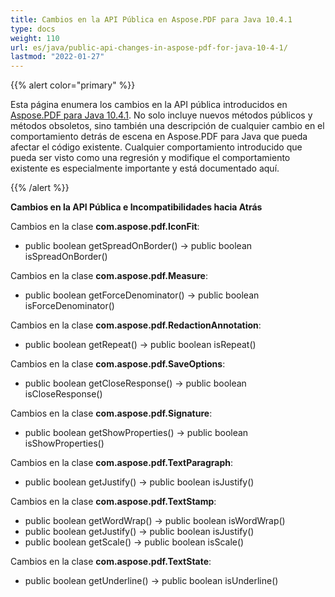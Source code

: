 ```yaml
---
title: Cambios en la API Pública en Aspose.PDF para Java 10.4.1
type: docs
weight: 110
url: es/java/public-api-changes-in-aspose-pdf-for-java-10-4-1/
lastmod: "2022-01-27"
---
```


{{% alert color="primary" %}}

Esta página enumera los cambios en la API pública introducidos en [Aspose.PDF para Java 10.4.1](http://www.aspose.com/community/files/72/java-components/aspose.pdf-for-java/entry641525.aspx). No solo incluye nuevos métodos públicos y métodos obsoletos, sino también una descripción de cualquier cambio en el comportamiento detrás de escena en Aspose.PDF para Java que pueda afectar el código existente. Cualquier comportamiento introducido que pueda ser visto como una regresión y modifique el comportamiento existente es especialmente importante y está documentado aquí.

{{% /alert %}}

**Cambios en la API Pública e Incompatibilidades hacia Atrás**

Cambios en la clase **com.aspose.pdf.IconFit**:

- public boolean getSpreadOnBorder() -> public boolean isSpreadOnBorder() 

Cambios en la clase **com.aspose.pdf.Measure**:

- public boolean getForceDenominator() -> public boolean isForceDenominator()

Cambios en la clase **com.aspose.pdf.RedactionAnnotation**:

- public boolean getRepeat() -> public boolean isRepeat()

Cambios en la clase **com.aspose.pdf.SaveOptions**:

- public boolean getCloseResponse() -> public boolean isCloseResponse()

Cambios en la clase **com.aspose.pdf.Signature**:

- public boolean getShowProperties() -> public boolean isShowProperties()

Cambios en la clase **com.aspose.pdf.TextParagraph**:

- public boolean getJustify() -> public boolean isJustify()

Cambios en la clase **com.aspose.pdf.TextStamp**:

- public boolean getWordWrap() -> public boolean isWordWrap()
- public boolean getJustify() -> public boolean isJustify()
- public boolean getScale() -> public boolean isScale()

Cambios en la clase **com.aspose.pdf.TextState**:

- public boolean getUnderline() -> public boolean isUnderline()